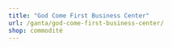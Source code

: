 ```yaml
---
title: "God Come First Business Center"
url: /ganta/god-come-first-business-center/
shop: commodité
---
```

